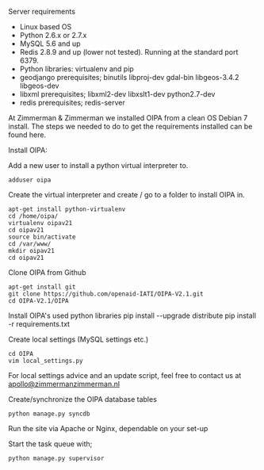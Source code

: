 Server requirements
 - Linux based OS
 - Python 2.6.x or 2.7.x
 - MySQL 5.6 and up
 - Redis 2.8.9 and up (lower not tested). Running at the standard port 6379.
 - Python libraries: virtualenv and pip
 - geodjango prerequisites; binutils libproj-dev gdal-bin libgeos-3.4.2 libgeos-dev
 - libxml prerequisites; libxml2-dev  libxslt1-dev python2.7-dev
 - redis prerequisites; redis-server

At Zimmerman & Zimmerman we installed OIPA from a clean OS Debian 7 install. The steps we needed to do to get the requirements installed can be found here.

Install OIPA:

Add a new user to install a python virtual interpreter to.

    adduser oipa

Create the virtual interpreter and create / go to a folder to install OIPA in.

    apt-get install python-virtualenv
    cd /home/oipa/
    virtualenv oipav21
    cd oipav21
    source bin/activate
    cd /var/www/
    mkdir oipav21
    cd oipav21

Clone OIPA from Github

    apt-get install git
    git clone https://github.com/openaid-IATI/OIPA-V2.1.git
    cd OIPA-V2.1/OIPA

Install OIPA's used python libraries
    pip install  --upgrade distribute
    pip install -r requirements.txt

Create local settings (MySQL settings etc.)

    cd OIPA
    vim local_settings.py

For local settings advice and an update script, feel free to contact us at apollo@zimmermanzimmerman.nl

Create/synchronize the OIPA database tables

    python manage.py syncdb

Run the site via Apache or Nginx, dependable on your set-up

Start the task queue with;

    python manage.py supervisor




